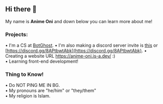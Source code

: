 ## Hi there 👋
My name is **Anime Oni** and down below you can learn more about me!
### Projects:
• I'm a CS at [BotGhost](https://botghost.com).
• I'm also making a discord server invite is [this](https://anime-oni.is-a.dev/discord) or [https://discord.gg/8APtbwtAbk](https://discord.gg/8APtbwtAbk).
• Creating a website URL https://anime-oni.is-a.dev/ :)<br>
• Learning front-end development!
### Thing to Know!
• Do NOT PING ME IN BG.<br>
• My pronouns are "he/him" or "they/them"<br>
• My religion is Islam.
